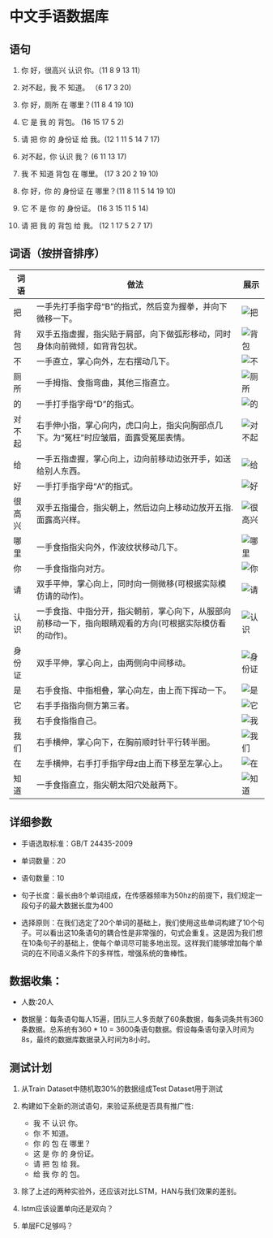 # 中文手语数据库 #

语句
------------------
1. 你 好，很高兴 认识 你。（11 8 9 13 11）

2. 对不起，我 不 知道。 （6 17 3 20)

3. 你 好，厕所 在 哪里？(11 8 4 19 10)

4. 它 是 我 的 背包。 (16 15 17 5 2)

5. 请 把 你 的 身份证 给 我。(12 1 11 5 14 7 17)

6. 对不起，你 认识 我？ (6 11 13 17)

7. 我 不 知道 背包 在 哪里。 (17 3 20 2 19 10)

8. 你 好，你 的 身份证 在 哪里？(11 8 11 5 14 19 10)

9. 它 不 是 你 的 身份证。 (16 3 15 11 5 14)

10. 请 把 我 的 背包 给 我。 (12 1 17 5 2 7 17)

词语（按拼音排序）
------------------
词语 | 做法 | 展示
------------ | ------------- | -------------
把 | 一手先打手指字母“B”的指式，然后变为握拳，并向下微移一下。| ![把](https://github.com/JiaoMaWHU/deepSLR/blob/master/images/%E6%8A%8A.png)
背包 | 双手五指虚握，指尖贴于肩部，向下做弧形移动，同时身体向前微倾，如背背包状。| ![背包](https://github.com/JiaoMaWHU/deepSLR/blob/master/images/%E8%83%8C%E5%8C%85.png)
不 |一手直立，掌心向外，左右摆动几下。| ![不](https://github.com/JiaoMaWHU/deepSLR/blob/master/images/%E4%B8%8D.png)
厕所 | 一手拇指、食指弯曲，其他三指直立。| ![厕所](https://github.com/JiaoMaWHU/deepSLR/blob/master/images/%E5%8E%95%E6%89%80.png)
的 | 一手打手指字母“D”的指式。| ![的](https://github.com/JiaoMaWHU/deepSLR/blob/master/images/%E7%9A%84.png)
对不起 | 右手伸小指，掌心向内，虎口向上，指尖向胸部点几下。为“冤枉”时应皱眉，面露受冤屈表情。| ![对不起](https://github.com/JiaoMaWHU/deepSLR/blob/master/images/%E5%AF%B9%E4%B8%8D%E8%B5%B7.png)
给 | 一手五指虚握，掌心向上，边向前移动边张开手，如送给别人东西。| ![给](https://github.com/JiaoMaWHU/deepSLR/blob/master/images/%E7%BB%99.png)
好 | 一手打手指字母“A”的指式。| ![好](https://github.com/JiaoMaWHU/deepSLR/blob/master/images/%E5%A5%BD.png)
很高兴 | 双手五指撮合，指尖朝上，然后边向上移动边放开五指.面露高兴样。| ![很高兴](https://github.com/JiaoMaWHU/deepSLR/blob/master/images/%E5%BE%88%E9%AB%98%E5%85%B4.png)
哪里 | 一手食指指尖向外，作波纹状移动几下。| ![哪里](https://github.com/JiaoMaWHU/deepSLR/blob/master/images/%E5%93%AA%E9%87%8C.png)
你 | 一手食指指向对方。| ![你](https://github.com/JiaoMaWHU/deepSLR/blob/master/images/%E4%BD%A0.png)
请 | 双手平伸，掌心向上，同时向一侧微移(可根据实际模仿请的动作)。| ![请](https://github.com/JiaoMaWHU/deepSLR/blob/master/images/%E8%AF%B7.png)
认识 | 一手食指、中指分开，指尖朝前，掌心向下，从服部向前移动一下，指向眼睛观看的方向(可根据实际模仿看的动作)。| ![认识](https://github.com/JiaoMaWHU/deepSLR/blob/master/images/%E8%AE%A4%E8%AF%86.png)
身份证 | 双手平伸，掌心向上，由两侧向中间移动。| ![身份证](https://github.com/JiaoMaWHU/deepSLR/blob/master/images/%E8%BA%AB%E4%BB%BD%E8%AF%81.png)
是 | 右手食指、中指相叠，掌心向左，由上而下挥动一下。| ![是](https://github.com/JiaoMaWHU/deepSLR/blob/master/images/%E6%98%AF.png)
它 | 右手手指指向侧方第三者。| ![它](https://github.com/JiaoMaWHU/deepSLR/blob/master/images/%E5%AE%83.png)
我 | 右手食指指自己。| ![我](https://github.com/JiaoMaWHU/deepSLR/blob/master/images/%E6%88%91.png)
我们 | 右手横伸，掌心向下，在胸前顺时针平行转半圈。| ![我们](https://github.com/JiaoMaWHU/deepSLR/blob/master/images/%E6%88%91%E4%BB%AC.png)
在 | 左手横伸，右手打手指字母z由上而下移至左掌心上。| ![在](https://github.com/JiaoMaWHU/deepSLR/blob/master/images/%E5%9C%A8.png)
知道 |一手食指直立，指尖朝太阳穴处敲两下。| ![知道](https://github.com/JiaoMaWHU/deepSLR/blob/master/images/%E7%9F%A5%E9%81%93.png)

详细参数
------------------
- 手语选取标准：GB/T 24435-2009

- 单词数量：20

- 语句数量：10

- 句子长度：最长由8个单词组成，在传感器频率为50hz的前提下，我们规定一段句子的最大数据长度为400

- 选择原则：在我们选定了20个单词的基础上，我们使用这些单词构建了10个句子。可以看出这10条语句的耦合性是非常强的，句式会重复。这是因为我们想在10条句子的基础上，使每个单词尽可能多地出现。这样我们能够增加每个单词的在不同语义条件下的多样性，增强系统的鲁棒性。

数据收集：
------------------
- 人数:20人

- 数据量：每条语句每人15遍，团队三人多贡献了60条数据，每条词条共有360条数据。总系统有360 * 10 = 3600条语句数据。假设每条语句录入时间为8s，最终的数据库数据录入时间为8小时。

测试计划
------------------
1. 从Train Dataset中随机取30%的数据组成Test Dataset用于测试

2. 构建如下全新的测试语句，来验证系统是否具有推广性:
	- 我 不 认识 你。
	- 你 不 知道。
	- 你 的 包 在 哪里？
	- 这 是 你 的 身份证。
	- 请 把 包 给 我。
	- 给 我 你 的 包。
	
3. 除了上述的两种实验外，还应该对比LSTM，HAN与我们效果的差别。

4. lstm应该设置单向还是双向？

5. 单层FC足够吗？



